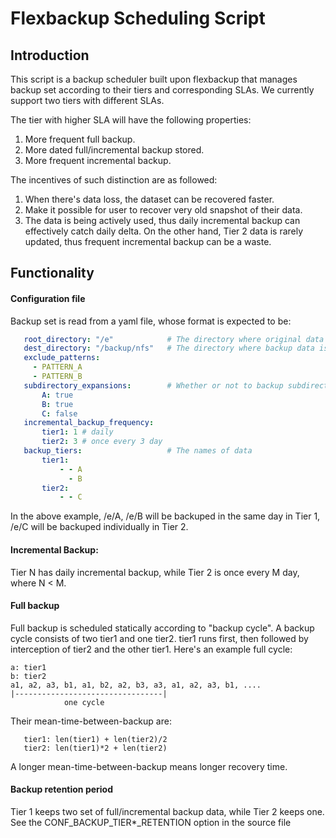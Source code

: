 
# Flexbackup Scheduling Script

## Introduction
This script is a backup scheduler built upon flexbackup
that manages backup set according to their tiers and
corresponding SLAs.  We currently support two tiers with
different SLAs.

The tier with higher SLA will have the following properties:

1. More frequent full backup.
2. More dated full/incremental backup stored.
3. More frequent incremental backup.

The incentives of such distinction are as followed:

1. When there's data loss, the dataset can be recovered faster.
2. Make it possible for user to recover very old snapshot of their data.
3. The data is being actively used, thus daily incremental
backup can effectively catch daily delta.  On the other hand,
Tier 2 data is rarely updated, thus frequent incremental backup
can be a waste.

## Functionality

#### Configuration file

Backup set is read from a yaml file, whose format is expected to be:

``` yaml
   root_directory: "/e"            # The directory where original data is stored
   dest_directory: "/backup/nfs"   # The directory where backup data is stored
   exclude_patterns:
     - PATTERN_A
     - PATTERN_B
   subdirectory_expansions:        # Whether or not to backup subdirectory separatedly
       A: true
       B: true
       C: false
   incremental_backup_frequency:
       tier1: 1 # daily
       tier2: 3 # once every 3 day
   backup_tiers:                   # The names of data
       tier1:
           - - A
             - B
       tier2:
           - - C
```

In the above example, /e/A, /e/B will be backuped in the same day in Tier 1,
/e/C will be backuped individually in Tier 2.

#### Incremental Backup:

Tier N has daily incremental backup, while Tier 2 is once every M day, where
N < M.

#### Full backup

Full backup is scheduled statically according to "backup cycle".
A backup cycle consists of two tier1 and one tier2.
tier1 runs first, then followed by interception of
tier2 and the other tier1.  Here's an example full
cycle:

```
a: tier1
b: tier2
a1, a2, a3, b1, a1, b2, a2, b3, a3, a1, a2, a3, b1, ....
|---------------------------------|
            one cycle
```

Their mean-time-between-backup are:

```
   tier1: len(tier1) + len(tier2)/2
   tier2: len(tier1)*2 + len(tier2)
```

A longer mean-time-between-backup means longer
recovery time.

#### Backup retention period

Tier 1 keeps two set of full/incremental backup data, while Tier 2 keeps one.
See the CONF_BACKUP_TIER*_RETENTION option in the source file
